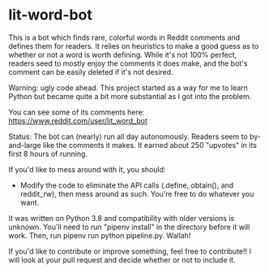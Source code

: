 # lit-word-bot
This is a bot which finds rare, colorful words in Reddit comments and defines them for readers. It relies on heuristics to make a good guess as to whether or not a word is worth defining. While it's not 100% perfect, readers seed to mostly enjoy the comments it does make, and the bot's comment can be easily deleted if it's not desired.

Warning: ugly code ahead. This project started as a way for me to learn Python but became quite a bit more substantial as I got into the problem. 

You can see some of its comments here: https://www.reddit.com/user/lit_word_bot

Status: The bot can (nearly) run all day autonomously. Readers seem to by-and-large like the comments it makes. It earned about 250 "upvotes" in its first 8 hours of running.


If you'd like to mess around with it, you should:

- Modify the code to eliminate the API calls (.define, obtain(), and reddit_rw), then mess around as such. You're free to do whatever you want.

It was written on Python 3.8 and compatibility with older versions is unknown. You'll need to run "pipenv install" in the directory before it will work. Then, run pipenv run python pipeline.py. Wallah!

If you'd like to contribute or improve something, feel free to contribute!! I will look at your pull request and decide whether or not to include it.
